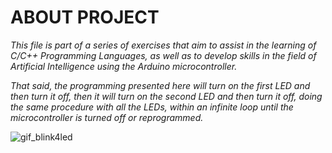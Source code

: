 # ABOUT PROJECT

*This file is part of a series of exercises that aim to assist in the learning of C/C++ Programming Languages, as well as to develop skills in the field of Artificial Intelligence using the Arduino microcontroller.*

*That said, the programming presented here will turn on the first LED and then turn it off, then it will turn on the second LED and then turn it off, doing the same procedure with all the LEDs, within an infinite loop until the microcontroller is turned off or reprogrammed.*

![gif_blink4led](https://github.com/Adsonborges78/Arduino_Projects/commit/b73a7d94c30a38c65d526fc14139fadd1729577d)
